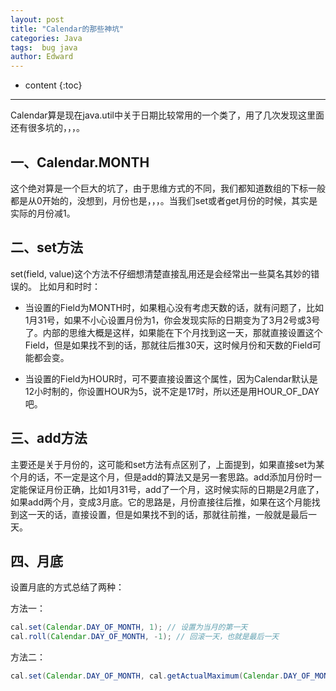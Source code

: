 ```yaml
---
layout: post
title: "Calendar的那些神坑"
categories: Java
tags:  bug java
author: Edward
---
```


* content
{:toc}

--------------------

Calendar算是现在java.util中关于日期比较常用的一个类了，用了几次发现这里面还有很多坑的，，，。


## 一、Calendar.MONTH

这个绝对算是一个巨大的坑了，由于思维方式的不同，我们都知道数组的下标一般都是从0开始的，没想到，月份也是，，，。当我们set或者get月份的时候，其实是实际的月份减1。

## 二、set方法

set(field, value)这个方法不仔细想清楚直接乱用还是会经常出一些莫名其妙的错误的。
比如月和时时：

- 当设置的Field为MONTH时，如果粗心没有考虑天数的话，就有问题了，比如1月31号，如果不小心设置月份为1，你会发现实际的日期变为了3月2号或3号了。内部的思维大概是这样，如果能在下个月找到这一天，那就直接设置这个Field，但是如果找不到的话，那就往后推30天，这时候月份和天数的Field可能都会变。

- 当设置的Field为HOUR时，可不要直接设置这个属性，因为Calendar默认是12小时制的，你设置HOUR为5，说不定是17时，所以还是用HOUR_OF_DAY吧。

## 三、add方法

主要还是关于月份的，这可能和set方法有点区别了，上面提到，如果直接set为某个月的话，不一定是这个月，但是add的算法又是另一套思路。add添加月份时一定能保证月份正确，比如1月31号，add了一个月，这时候实际的日期是2月底了，如果add两个月，变成3月底。它的思路是，月份直接往后推，如果在这个月能找到这一天的话，直接设置，但是如果找不到的话，那就往前推，一般就是最后一天。

## 四、月底

设置月底的方式总结了两种：

方法一：

```java
cal.set(Calendar.DAY_OF_MONTH, 1); // 设置为当月的第一天
cal.roll(Calendar.DAY_OF_MONTH, -1); // 回滚一天，也就是最后一天
```

方法二：

```java
cal.set(Calendar.DAY_OF_MONTH, cal.getActualMaximum(Calendar.DAY_OF_MONTH)); // 设置为月的最大天数
```
